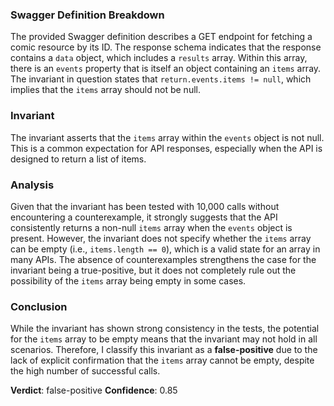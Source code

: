 ### Swagger Definition Breakdown
The provided Swagger definition describes a GET endpoint for fetching a comic resource by its ID. The response schema indicates that the response contains a `data` object, which includes a `results` array. Within this array, there is an `events` property that is itself an object containing an `items` array. The invariant in question states that `return.events.items != null`, which implies that the `items` array should not be null.

### Invariant
The invariant asserts that the `items` array within the `events` object is not null. This is a common expectation for API responses, especially when the API is designed to return a list of items. 

### Analysis
Given that the invariant has been tested with 10,000 calls without encountering a counterexample, it strongly suggests that the API consistently returns a non-null `items` array when the `events` object is present. However, the invariant does not specify whether the `items` array can be empty (i.e., `items.length == 0`), which is a valid state for an array in many APIs. The absence of counterexamples strengthens the case for the invariant being a true-positive, but it does not completely rule out the possibility of the `items` array being empty in some cases.

### Conclusion
While the invariant has shown strong consistency in the tests, the potential for the `items` array to be empty means that the invariant may not hold in all scenarios. Therefore, I classify this invariant as a **false-positive** due to the lack of explicit confirmation that the `items` array cannot be empty, despite the high number of successful calls. 

**Verdict**: false-positive
**Confidence**: 0.85
